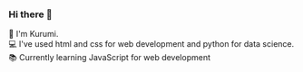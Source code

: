 ### Hi there 👋
💖 I'm Kurumi. <br>
💻 I've used html and css for web development and python for data science. <br>
📚 Currently learning JavaScript for web development
<br>
